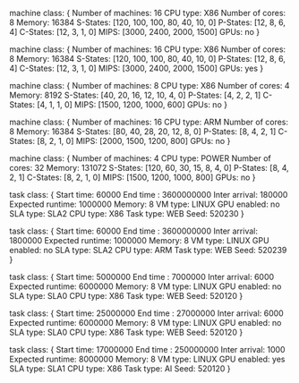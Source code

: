 machine class:
{
        Number of machines: 16
        CPU type: X86
        Number of cores: 8
        Memory: 16384
        S-States: [120, 100, 100, 80, 40, 10, 0]
        P-States: [12, 8, 6, 4]
        C-States: [12, 3, 1, 0]
        MIPS: [3000, 2400, 2000, 1500]
        GPUs: no
}

machine class:
{
        Number of machines: 16
        CPU type: X86
        Number of cores: 8
        Memory: 16384
        S-States: [120, 100, 100, 80, 40, 10, 0]
        P-States: [12, 8, 6, 4]
        C-States: [12, 3, 1, 0]
        MIPS: [3000, 2400, 2000, 1500]
        GPUs: yes
}

machine class:
{
        Number of machines: 8
        CPU type: X86
        Number of cores: 4
        Memory: 8192
        S-States: [40, 20, 16, 12, 10, 4, 0]
        P-States: [4, 2, 2, 1]
        C-States: [4, 1, 1, 0]
        MIPS: [1500, 1200, 1000, 600]
        GPUs: no
}

machine class:
{
        Number of machines: 16
        CPU type: ARM
        Number of cores: 8
        Memory: 16384
        S-States: [80, 40, 28, 20, 12, 8, 0]
        P-States: [8, 4, 2, 1]
        C-States: [8, 2, 1, 0]
        MIPS: [2000, 1500, 1200, 800]
        GPUs: no
}

machine class:
{
        Number of machines: 4
        CPU type: POWER
        Number of cores: 32
        Memory: 131072
        S-States: [120, 60, 30, 15, 8, 4, 0]
        P-States: [8, 4, 2, 1]
        C-States: [8, 2, 1, 0]
        MIPS: [1500, 1200, 1000, 800]
        GPUs: no
}

task class:
{
        Start time: 60000
        End time : 3600000000
        Inter arrival: 180000
        Expected runtime: 1000000
        Memory: 8
        VM type: LINUX
        GPU enabled: no
        SLA type: SLA2
        CPU type: X86
        Task type: WEB
        Seed: 520230
}

task class:
{
        Start time: 60000
        End time : 3600000000
        Inter arrival: 1800000
        Expected runtime: 1000000
        Memory: 8
        VM type: LINUX
        GPU enabled: no
        SLA type: SLA2
        CPU type: ARM
        Task type: WEB
        Seed: 520239
}

task class:
{
        Start time: 5000000
        End time :  7000000
        Inter arrival: 6000
        Expected runtime: 6000000
        Memory: 8
        VM type: LINUX
        GPU enabled: no
        SLA type: SLA0
        CPU type: X86
        Task type: WEB
        Seed: 520120
}

task class:
{
        Start time: 25000000
        End time :  27000000
        Inter arrival: 6000
        Expected runtime: 6000000
        Memory: 8
        VM type: LINUX
        GPU enabled: no
        SLA type: SLA0
        CPU type: X86
        Task type: WEB
        Seed: 520120
}

task class:
{
        Start time: 17000000
        End time :  250000000
        Inter arrival: 1000
        Expected runtime: 8000000
        Memory: 8
        VM type: LINUX
        GPU enabled: yes
        SLA type: SLA1
        CPU type: X86
        Task type: AI
        Seed: 520120
}



